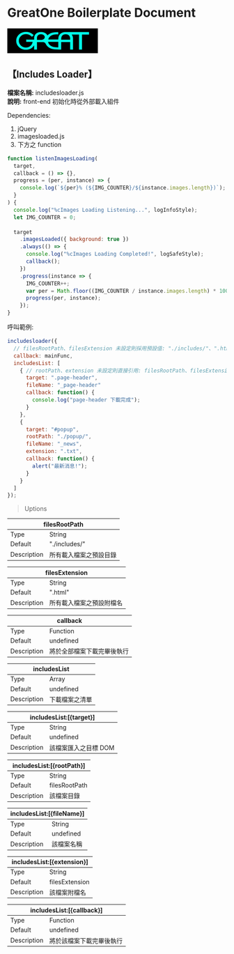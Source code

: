 # GreatOne Boilerplate Document

![GreatOne Logo](./images/great_logo.jpg)

## **【Includes Loader】**

**檔案名稱:** includesloader.js  
**說明:** front-end 初始化時從外部載入組件

Dependencies:

1. jQuery
1. imagesloaded.js
1. 下方之 function

```javascript
function listenImagesLoading(
  target,
  callback = () => {},
  progress = (per, instance) => {
    console.log(`${per}% (${IMG_COUNTER}/${instance.images.length})`);
  }
) {
  console.log("%cImages Loading Listening...", logInfoStyle);
  let IMG_COUNTER = 0;

  target
    .imagesLoaded({ background: true })
    .always(() => {
      console.log("%cImages Loading Completed!", logSafeStyle);
      callback();
    })
    .progress(instance => {
      IMG_COUNTER++;
      var per = Math.floor((IMG_COUNTER / instance.images.length) * 100);
      progress(per, instance);
    });
}
```

呼叫範例:

```javascript
includesloader({
  // filesRootPath、filesExtension 未設定則採用預設值: "./includes/"、".html"
  callback: mainFunc,
  includesList: [
    { // rootPath、extension 未設定則直接引用: filesRootPath、filesExtension
      target: ".page-header",
      fileName: "_page-header"
      callback: function() {
        console.log("page-header 下載完成");
      }
    },
    {
      target: "#popup",
      rootPath: "./popup/",
      fileName: "_news",
      extension: ".txt",
      callback: function() {
        alert("最新消息!");
      }
    }
  ]
});
```

> Uptions

<table>
  <thead>
    <tr>
      <th colspan="2" style="text-align: center">filesRootPath</th>
    </tr>
  </thead>
  <tbody>
    <tr>
      <td>Type</td>
      <td>String</td>
    </tr>
    <tr>
      <td>Default</td>
      <td>"./includes/"</td>
    </tr>
    <tr>
      <td>Description</td>
      <td>所有載入檔案之預設目錄</td>
    </tr>
  </tbody>
</table>

<table>
  <thead>
    <tr>
      <th colspan="2" style="text-align: center">filesExtension</th>
    </tr>
  </thead>
  <tbody>
    <tr>
      <td>Type</td>
      <td>String</td>
    </tr>
    <tr>
      <td>Default</td>
      <td>".html"</td>
    </tr>
    <tr>
      <td>Description</td>
      <td>所有載入檔案之預設附檔名</td>
    </tr>
  </tbody>
</table>
<table>
  <thead>
    <tr>
      <th colspan="2" style="text-align: center">callback</th>
    </tr>
  </thead>
  <tbody>
    <tr>
      <td>Type</td>
      <td>Function</td>
    </tr>
    <tr>
      <td>Default</td>
      <td>undefined</td>
    </tr>
    <tr>
      <td>Description</td>
      <td>將於全部檔案下載完畢後執行</td>
    </tr>
  </tbody>
</table>
<table>
  <thead>
    <tr>
      <th colspan="2" style="text-align: center">includesList</th>
    </tr>
  </thead>
  <tbody>
    <tr>
      <td>Type</td>
      <td>Array</td>
    </tr>
    <tr>
      <td>Default</td>
      <td>undefined</td>
    </tr>
    <tr>
      <td>Description</td>
      <td>下載檔案之清單</td>
    </tr>
  </tbody>
</table>
<table>
  <thead>
    <tr>
      <th colspan="2" style="text-align: center">includesList:[{target}]</th>
    </tr>
  </thead>
  <tbody>
    <tr>
      <td>Type</td>
      <td>String</td>
    </tr>
    <tr>
      <td>Default</td>
      <td>undefined</td>
    </tr>
    <tr>
      <td>Description</td>
      <td>該檔案匯入之目標 DOM</td>
    </tr>
  </tbody>
</table>
<table>
  <thead>
    <tr>
      <th colspan="2" style="text-align: center">includesList:[{rootPath}]</th>
    </tr>
  </thead>
  <tbody>
    <tr>
      <td>Type</td>
      <td>String</td>
    </tr>
    <tr>
      <td>Default</td>
      <td>filesRootPath</td>
    </tr>
    <tr>
      <td>Description</td>
      <td>該檔案目錄</td>
    </tr>
  </tbody>
</table>
<table>
  <thead>
    <tr>
      <th colspan="2" style="text-align: center">includesList:[{fileName}]</th>
    </tr>
  </thead>
  <tbody>
    <tr>
      <td>Type</td>
      <td>String</td>
    </tr>
    <tr>
      <td>Default</td>
      <td>undefined</td>
    </tr>
    <tr>
      <td>Description</td>
      <td>該檔案名稱</td>
    </tr>
  </tbody>
</table>
<table>
  <thead>
    <tr>
      <th colspan="2" style="text-align: center">includesList:[{extension}]</th>
    </tr>
  </thead>
  <tbody>
    <tr>
      <td>Type</td>
      <td>String</td>
    </tr>
    <tr>
      <td>Default</td>
      <td>filesExtension</td>
    </tr>
    <tr>
      <td>Description</td>
      <td>該檔案附檔名</td>
    </tr>
  </tbody>
</table>
<table>
  <thead>
    <tr>
      <th colspan="2" style="text-align: center">includesList:[{callback}]</th>
    </tr>
  </thead>
  <tbody>
    <tr>
      <td>Type</td>
      <td>Function</td>
    </tr>
    <tr>
      <td>Default</td>
      <td>undefined</td>
    </tr>
    <tr>
      <td>Description</td>
      <td>將於該檔案下載完畢後執行</td>
    </tr>
  </tbody>
</table>
